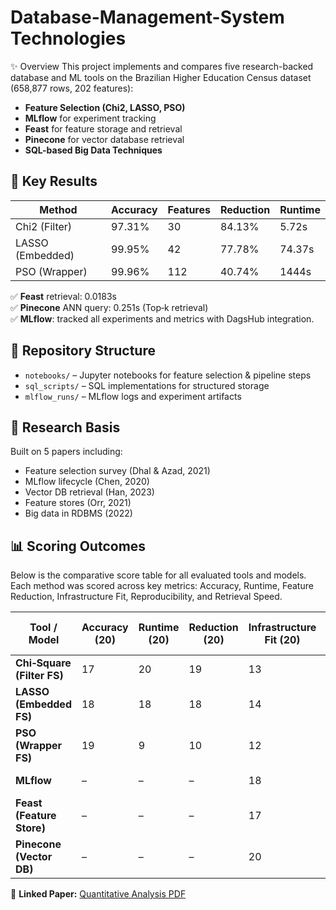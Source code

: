 # Database-Management-System Technologies

 ✨ Overview
This project implements and compares five research-backed database and ML tools on the Brazilian Higher Education Census dataset (658,877 rows, 202 features):
- **Feature Selection (Chi2, LASSO, PSO)**
- **MLflow** for experiment tracking
- **Feast** for feature storage and retrieval
- **Pinecone** for vector database retrieval
- **SQL-based Big Data Techniques**

## 🚀 Key Results
| Method | Accuracy | Features | Reduction | Runtime |
|--------|----------|----------|-----------|---------|
| Chi2 (Filter) | 97.31% | 30 | 84.13% | 5.72s |
| LASSO (Embedded) | 99.95% | 42 | 77.78% | 74.37s |
| PSO (Wrapper) | 99.96% | 112 | 40.74% | 1444s |

✅ **Feast** retrieval: 0.0183s  
✅ **Pinecone** ANN query: 0.251s (Top‑k retrieval)  
✅ **MLflow**: tracked all experiments and metrics with DagsHub integration.

## 📂 Repository Structure
- `notebooks/` – Jupyter notebooks for feature selection & pipeline steps
- `sql_scripts/` – SQL implementations for structured storage
- `mlflow_runs/` – MLflow logs and experiment artifacts

## 📖 Research Basis
Built on 5 papers including:
- Feature selection survey (Dhal & Azad, 2021)
- MLflow lifecycle (Chen, 2020)
- Vector DB retrieval (Han, 2023)
- Feature stores (Orr, 2021)
- Big data in RDBMS (2022)


## 📊 Scoring Outcomes

Below is the comparative score table for all evaluated tools and models.  
Each method was scored across key metrics: Accuracy, Runtime, Feature Reduction, Infrastructure Fit, Reproducibility, and Retrieval Speed.

| Tool / Model | Accuracy (20) | Runtime (20) | Reduction (20) | Infrastructure Fit (20) | Reproducibility (20) | Retrieval Speed (20) | **Total Score** |
|--------------|---------------|--------------|----------------|--------------------------|-----------------------|----------------------|-----------------|
| **Chi‑Square (Filter FS)** | 17 | 20 | 19 | 13 | 14 | – | **83 / 100** |
| **LASSO (Embedded FS)** | 18 | 18 | 18 | 14 | 16 | – | **84 / 100** |
| **PSO (Wrapper FS)** | 19 | 9 | 10 | 12 | 15 | – | **65 / 100** |
| **MLflow** | – | – | – | 18 | 20 | – | **58 / 60** |
| **Feast (Feature Store)** | – | – | – | 17 | 19 | 17 | **70 / 80** |
| **Pinecone (Vector DB)** | – | – | – | 20 | 16 | 20 | **71 / 80** |




📎 **Linked Paper:** [Quantitative Analysis PDF](https://docs.google.com/document/d/1HNPK9bbwFek4TB4mbtCXFit6HCxBlQoKzFH8kwhvqjo/edit?usp=drivesdk)